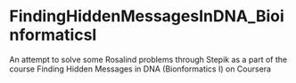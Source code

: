 # FindingHiddenMessagesInDNA_BioinformaticsI

An attempt to solve some Rosalind problems through Stepik as a part of the course Finding Hidden Messages in DNA
(Bionformatics I) on Coursera 
